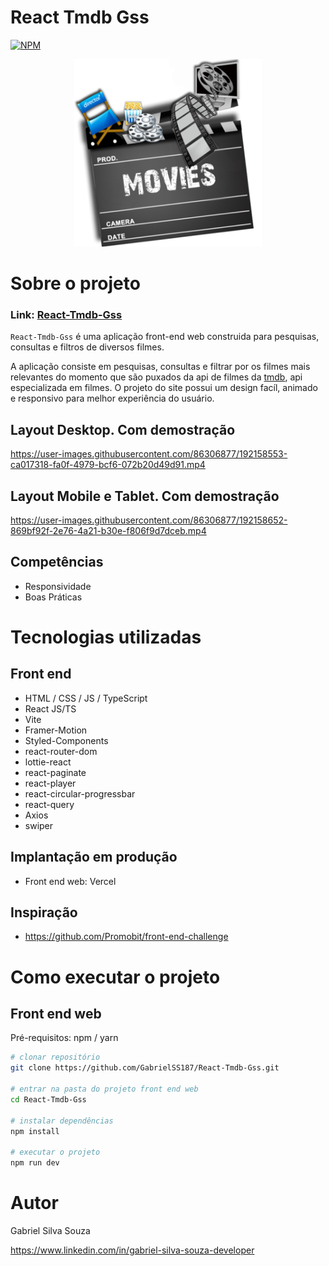 # React Tmdb Gss
[![NPM](https://img.shields.io/npm/l/react)](https://github.com/GabrielSS187/React-Tmdb-Gss/blob/main/LICENSE) 

<p align="center">
    <img src="public/img/movie-icon.png" height="300px" />
</p>

# Sobre o projeto

### Link: [React-Tmdb-Gss](https://react-tmdb-gss-ap1n.vercel.app/)

``React-Tmdb-Gss`` é uma aplicação front-end web construida para pesquisas, consultas e filtros de diversos filmes.

A aplicação consiste em pesquisas, consultas e filtrar por os filmes mais relevantes do momento que são puxados da api de filmes
da [tmdb](https://www.themoviedb.org/), api especializada em filmes. 
O projeto do site possui um design facíl, animado e responsivo para melhor experiência do usuário.


## Layout Desktop. Com demostração
https://user-images.githubusercontent.com/86306877/192158553-ca017318-fa0f-4979-bcf6-072b20d49d91.mp4

## Layout Mobile e Tablet. Com demostração
https://user-images.githubusercontent.com/86306877/192158652-869bf92f-2e76-4a21-b30e-f806f9d7dceb.mp4



## Competências
- Responsividade
- Boas Práticas

# Tecnologias utilizadas

## Front end
- HTML / CSS / JS / TypeScript
- React JS/TS
- Vite
- Framer-Motion
- Styled-Components
- react-router-dom
- lottie-react
- react-paginate
- react-player
- react-circular-progressbar
- react-query
- Axios
- swiper

## Implantação em produção

- Front end web: Vercel

## Inspiração
- https://github.com/Promobit/front-end-challenge

# Como executar o projeto

## Front end web
Pré-requisitos: npm / yarn

```bash
# clonar repositório
git clone https://github.com/GabrielSS187/React-Tmdb-Gss.git

# entrar na pasta do projeto front end web
cd React-Tmdb-Gss

# instalar dependências
npm install

# executar o projeto
npm run dev
```

# Autor

Gabriel Silva Souza

https://www.linkedin.com/in/gabriel-silva-souza-developer
